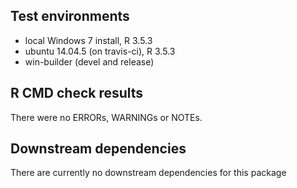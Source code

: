 ## Test environments
* local Windows 7 install, R 3.5.3
* ubuntu 14.04.5 (on travis-ci), R 3.5.3
* win-builder (devel and release)

## R CMD check results
There were no ERRORs, WARNINGs or NOTEs.

## Downstream dependencies
There are currently no downstream dependencies for this package
